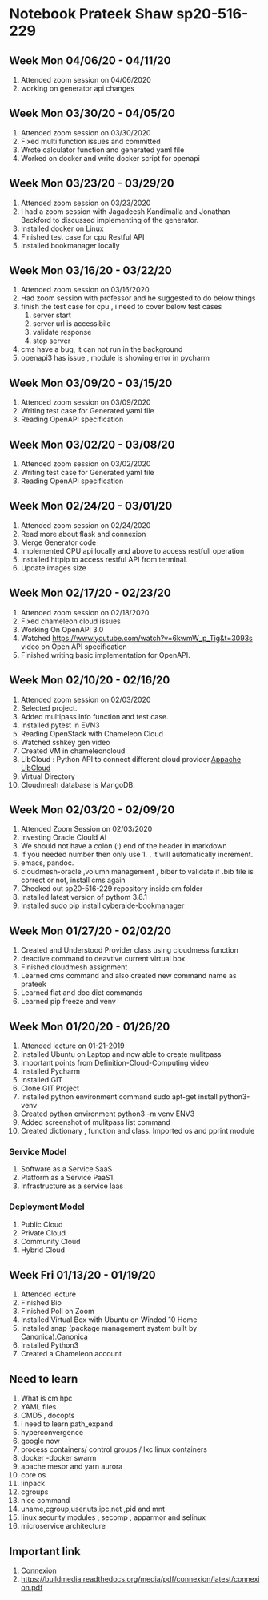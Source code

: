 # Notebook Prateek Shaw sp20-516-229

## Week Mon 04/06/20 - 04/11/20

1. Attended zoom session on 04/06/2020
1. working on generator api changes


## Week Mon 03/30/20 - 04/05/20

1. Attended zoom session on 03/30/2020
1. Fixed multi function issues and committed
1. Wrote calculator function and generated yaml file
1. Worked on docker and write docker script for openapi

## Week Mon 03/23/20 - 03/29/20

1. Attended zoom session on 03/23/2020
1. I had a zoom session with Jagadeesh Kandimalla and Jonathan Beckford to discussed implementing of the generator.
1. Installed docker on Linux
1. Finished test case for cpu Restful API
1. Installed bookmanager locally


## Week Mon 03/16/20 - 03/22/20

1. Attended zoom session on 03/16/2020
1. Had zoom session with professor and he suggested to do below things
1. finish the test case for cpu , i need to cover below test cases
   1. server start
   1. server url is accessibile
   1. validate response 
   1. stop server 
1. cms have a bug, it can not run in the background
1. openapi3 has issue , module is showing error in pycharm

      


## Week Mon 03/09/20 - 03/15/20

1. Attended zoom session on 03/09/2020
1. Writing test case for Generated yaml file
1. Reading OpenAPI specification


## Week Mon 03/02/20 - 03/08/20

1. Attended zoom session on 03/02/2020
1. Writing test case for Generated yaml file
1. Reading OpenAPI specification


## Week Mon 02/24/20 - 03/01/20

1. Attended zoom session on 02/24/2020
1. Read more about flask and connexion
1. Merge Generator code
1. Implemented CPU api locally and above to access restfull operation
1. Installed httpip to access restful API from terminal.
1. Update images size

## Week Mon 02/17/20 - 02/23/20

1. Attended zoom session on 02/18/2020
1. Fixed chameleon cloud issues
1. Working On OpenAPI 3.0
1. Watched <https://www.youtube.com/watch?v=6kwmW_p_Tig&t=3093s> video on Open API specification
1. Finished writing basic implementation for OpenAPI.

## Week Mon 02/10/20 - 02/16/20

1. Attended zoom session on 02/03/2020
1. Selected project.
1. Added multipass info function and test case.
1. Installed pytest in EVN3
1. Reading OpenStack with Chameleon Cloud
1. Watched sshkey gen video
1. Created VM in chameleoncloud 
1. LibCloud : Python API to connect different cloud provider.[Appache LibCloud](http://libcloud.apache.org/)
1. Virtual Directory
1. Cloudmesh database is MangoDB.



## Week Mon 02/03/20 - 02/09/20

1. Attended Zoom Session on 02/03/2020
1. Investing Oracle Clould AI
1. We should not have a colon (:) end of the header in markdown
1. If you needed number then only use 1. , it will automatically increment.
1. emacs, pandoc.
1. cloudmesh-oracle ,volumn management , biber to validate if .bib file is correct or not, install cms again
1. Checked out sp20-516-229 repository inside cm folder
1. Installed latest version of pythom 3.8.1
1. Installed sudo pip install cyberaide-bookmanager

## Week Mon 01/27/20 - 02/02/20

1. Created and Understood Provider class using cloudmess function  
1. deactive command to deavtive current virtual box  
1. Finished cloudmesh assignment  
1. Learned cms command and also created new command name as prateek  
1. Learned flat and doc dict commands  
1. Learned pip freeze and venv

## Week Mon 01/20/20 - 01/26/20

1. Attended lecture on 01-21-2019  
1. Installed Ubuntu on Laptop and now able to create mulitpass  
1. Important points from Definition-Cloud-Computing video  
1. Installed Pycharm  
1. Installed GIT   
1. Clone GIT Project  
1. Installed python environment command sudo apt-get install python3-venv  
1. Created python environment python3 -m venv ENV3  
1. Added screenshot of mulitpass list command    
1. Created dictionary , function and class. Imported os and pprint module 

### Service Model 

1. Software as a Service SaaS
1. Platform as a Service PaaS1. 
1. Infrastructure as a service Iaas 

### Deployment Model

1. Public Cloud
1. Private Cloud
1. Community Cloud
1. Hybrid Cloud

## Week Fri 01/13/20 - 01/19/20

1. Attended lecture
1. Finished Bio
1. Finished Poll on Zoom
1. Installed Virtual Box with Ubuntu on Windod 10 Home
1. Installed snap (package management system built by Canonica).[Canonica](https://snapcraft.io/docs/installing-snap-on-ubuntu)
1. Installed Python3
1. Created a Chameleon account



## Need to learn

1. What is cm hpc
1. YAML files 
1. CMD5 , docopts 
1. i need to learn path_expand
1. hyperconvergence
1. google now
1. process containers/ control groups / lxc linux containers
1. docker -docker swarm
1. apache mesor and yarn aurora
1. core os
1. linpack
1. cgroups
1. nice command
1. uname,cgroup,user,uts,ipc,net ,pid and mnt
1. linux security modules , secomp , apparmor and selinux
1. microservice architecture 




## Important link

1. [Connexion](https://github.com/zalando/connexion)
1. <https://buildmedia.readthedocs.org/media/pdf/connexion/latest/connexion.pdf>
